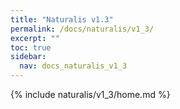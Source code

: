 ```yaml
---
title: "Naturalis v1.3"
permalink: /docs/naturalis/v1_3/
excerpt: ""
toc: true
sidebar:
  nav: docs_naturalis_v1_3
---
```


{% include naturalis/v1_3/home.md %}
